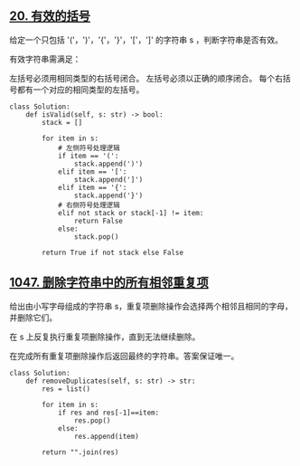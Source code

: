 ## [20. 有效的括号](https://leetcode.cn/problems/valid-parentheses/description/)

给定一个只包括 '('，')'，'{'，'}'，'['，']' 的字符串 s ，判断字符串是否有效。

有效字符串需满足：

左括号必须用相同类型的右括号闭合。
左括号必须以正确的顺序闭合。
每个右括号都有一个对应的相同类型的左括号。

```
class Solution:
    def isValid(self, s: str) -> bool:
        stack = []
        
        for item in s:
            # 左侧符号处理逻辑
            if item == '(':
                stack.append(')')
            elif item == '[':
                stack.append(']')
            elif item == '{':
                stack.append('}')
            # 右侧符号处理逻辑
            elif not stack or stack[-1] != item:
                return False
            else:
                stack.pop()
        
        return True if not stack else False
```


## [1047. 删除字符串中的所有相邻重复项](https://leetcode.cn/problems/remove-all-adjacent-duplicates-in-string/description/)

给出由小写字母组成的字符串 s，重复项删除操作会选择两个相邻且相同的字母，并删除它们。

在 s 上反复执行重复项删除操作，直到无法继续删除。

在完成所有重复项删除操作后返回最终的字符串。答案保证唯一。
```
class Solution:
    def removeDuplicates(self, s: str) -> str:
        res = list()

        for item in s:
            if res and res[-1]==item:
                res.pop()
            else:
                res.append(item)

        return "".join(res)
```
